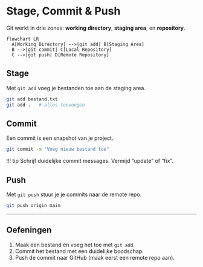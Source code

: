# Stage, Commit & Push

Git werkt in drie zones: **working directory**, **staging area**, en **repository**.

```mermaid
flowchart LR
  A[Working Directory] -->|git add| B[Staging Area]
  B -->|git commit| C[Local Repository]
  C -->|git push| D[Remote Repository]
```

## Stage

Met `git add` voeg je bestanden toe aan de staging area.  
```bash
git add bestand.txt
git add .   # alles toevoegen
```

## Commit

Een commit is een snapshot van je project.  
```bash
git commit -m "Voeg nieuw bestand toe"
```

!!! tip
    Schrijf duidelijke commit messages. Vermijd “update” of “fix”.

## Push

Met `git push` stuur je je commits naar de remote repo.  
```bash
git push origin main
```

---

## Oefeningen

1. Maak een bestand en voeg het toe met `git add`.  
2. Commit het bestand met een duidelijke boodschap.  
3. Push de commit naar GitHub (maak eerst een remote repo aan).
